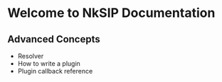 # Welcome to NkSIP Documentation

## Advanced Concepts

* Resolver
* How to write a plugin
* Plugin callback reference
